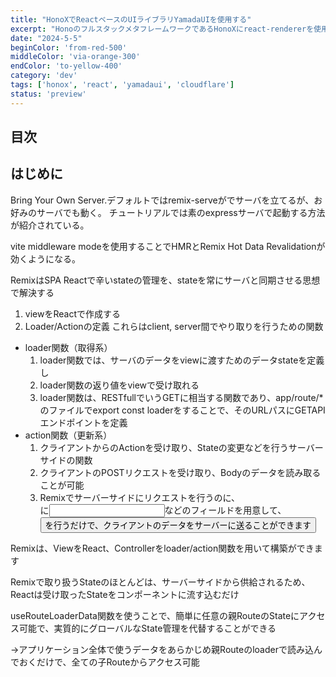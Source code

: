 ```yaml
---
title: "HonoXでReactベースのUIライブラリYamadaUIを使用する"
excerpt: "HonoのフルスタックメタフレームワークであるHonoXにreact-rendererを使用して、React依存のUIライブラリであるYamadaUIやReact Flowを使用してアプリを作成した方法をまとめました"
date: "2024-5-5"
beginColor: 'from-red-500'
middleColor: 'via-orange-300'
endColor: 'to-yellow-400'
category: 'dev'
tags: ['honox', 'react', 'yamadaui', 'cloudflare']
status: 'preview'
---
```

## 目次

## はじめに

Bring Your Own Server.デフォルトではremix-serveがでサーバを立てるが、お好みのサーバでも動く。
チュートリアルでは素のexpressサーバで起動する方法が紹介されている。

vite middleware modeを使用することでHMRとRemix Hot Data Revalidationが効くようになる。

RemixはSPA Reactで辛いstateの管理を、stateを常にサーバと同期させる思想で解決する

1. viewをReactで作成する
2. Loader/Actionの定義
これらはclient, server間でやり取りを行うための関数

- loader関数（取得系）
   1. loader関数では、サーバのデータをviewに渡すためのデータstateを定義し
   2. loader関数の返り値をviewで受け取れる
   3. loader関数は、RESTfullでいうGETに相当する関数であり、app/route/*のファイルでexport const loaderをすることで、そのURLパスにGETAPIエンドポイントを定義
- action関数（更新系）
   1. クライアントからのActionを受け取り、Stateの変更などを行うサーバーサイドの関数
   2. クライアントのPOSTリクエストを受け取り、Bodyのデータを読み取ることが可能
   3. Remixでサーバーサイドにリクエストを行うのに、<form />に<input />などのフィールドを用意して、<Button type="submit" />を行うだけで、クライアントのデータをサーバーに送ることができます

Remixは、ViewをReact、Controllerをloader/action関数を用いて構築ができます

Remixで取り扱うStateのほとんどは、サーバーサイドから供給されるため、Reactは受け取ったStateをコンポーネントに流す込むだけ

useRouteLoaderData関数を使うことで、簡単に任意の親RouteのStateにアクセス可能で、実質的にグローバルなState管理を代替することができる

→アプリケーション全体で使うデータをあらかじめ親Routeのloaderで読み込んでおくだけで、全ての子Routeからアクセス可能
